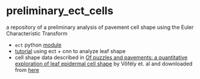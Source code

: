 # preliminary_ect_cells
a repository of a preliminary analysis of pavement cell shape using the Euler Characteristic Transform

-  `ect` python [module](https://munchlab.github.io/ect/)
-  [tutorial](https://github.com/MunchLab/ECT-Leaf-CNN/blob/main/leaf-example-tutorial/Tutorial-ECT_for_example_dataset.ipynb) using ect + cnn to analyze leaf shape
-  cell shape data described in [Of puzzles and pavements: a quantitative exploration of leaf epidermal cell shape](https://nph.onlinelibrary.wiley.com/doi/10.1111/nph.15461) by Vőfély et. al and downloaded from [here](https://datadryad.org/stash/dataset/doi:10.5061/dryad.g4q6pv3)
